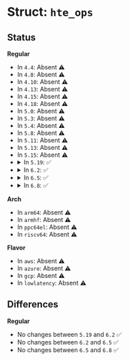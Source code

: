 # Struct: <code>hte_ops</code>

## Status
<b>Regular</b>
<ul>
<li>
In <code>4.4</code>: Absent ⚠️
</li>
<li>
In <code>4.8</code>: Absent ⚠️
</li>
<li>
In <code>4.10</code>: Absent ⚠️
</li>
<li>
In <code>4.13</code>: Absent ⚠️
</li>
<li>
In <code>4.15</code>: Absent ⚠️
</li>
<li>
In <code>4.18</code>: Absent ⚠️
</li>
<li>
In <code>5.0</code>: Absent ⚠️
</li>
<li>
In <code>5.3</code>: Absent ⚠️
</li>
<li>
In <code>5.4</code>: Absent ⚠️
</li>
<li>
In <code>5.8</code>: Absent ⚠️
</li>
<li>
In <code>5.11</code>: Absent ⚠️
</li>
<li>
In <code>5.13</code>: Absent ⚠️
</li>
<li>
In <code>5.15</code>: Absent ⚠️
</li>
<li>
<details>
<summary>In <code>5.19</code>: ✅</summary>

```c
struct hte_ops {
    int (*request)(struct hte_chip *, struct hte_ts_desc *, u32);
    int (*release)(struct hte_chip *, struct hte_ts_desc *, u32);
    int (*enable)(struct hte_chip *, u32);
    int (*disable)(struct hte_chip *, u32);
    int (*get_clk_src_info)(struct hte_chip *, struct hte_clk_info *);
};
```
</details>
</li>
<li>
<details>
<summary>In <code>6.2</code>: ✅</summary>

```c
struct hte_ops {
    int (*request)(struct hte_chip *, struct hte_ts_desc *, u32);
    int (*release)(struct hte_chip *, struct hte_ts_desc *, u32);
    int (*enable)(struct hte_chip *, u32);
    int (*disable)(struct hte_chip *, u32);
    int (*get_clk_src_info)(struct hte_chip *, struct hte_clk_info *);
};
```
</details>
</li>
<li>
<details>
<summary>In <code>6.5</code>: ✅</summary>

```c
struct hte_ops {
    int (*request)(struct hte_chip *, struct hte_ts_desc *, u32);
    int (*release)(struct hte_chip *, struct hte_ts_desc *, u32);
    int (*enable)(struct hte_chip *, u32);
    int (*disable)(struct hte_chip *, u32);
    int (*get_clk_src_info)(struct hte_chip *, struct hte_clk_info *);
};
```
</details>
</li>
<li>
<details>
<summary>In <code>6.8</code>: ✅</summary>

```c
struct hte_ops {
    int (*request)(struct hte_chip *, struct hte_ts_desc *, u32);
    int (*release)(struct hte_chip *, struct hte_ts_desc *, u32);
    int (*enable)(struct hte_chip *, u32);
    int (*disable)(struct hte_chip *, u32);
    int (*get_clk_src_info)(struct hte_chip *, struct hte_clk_info *);
};
```
</details>
</li>
</ul>
<b>Arch</b>
<ul>
<li>
In <code>arm64</code>: Absent ⚠️
</li>
<li>
In <code>armhf</code>: Absent ⚠️
</li>
<li>
In <code>ppc64el</code>: Absent ⚠️
</li>
<li>
In <code>riscv64</code>: Absent ⚠️
</li>
</ul>
<b>Flavor</b>
<ul>
<li>
In <code>aws</code>: Absent ⚠️
</li>
<li>
In <code>azure</code>: Absent ⚠️
</li>
<li>
In <code>gcp</code>: Absent ⚠️
</li>
<li>
In <code>lowlatency</code>: Absent ⚠️
</li>
</ul>

## Differences
<b>Regular</b>
<ul>
<li>
No changes between <code>5.19</code> and <code>6.2</code> ✅
</li>
<li>
No changes between <code>6.2</code> and <code>6.5</code> ✅
</li>
<li>
No changes between <code>6.5</code> and <code>6.8</code> ✅
</li>
</ul>
